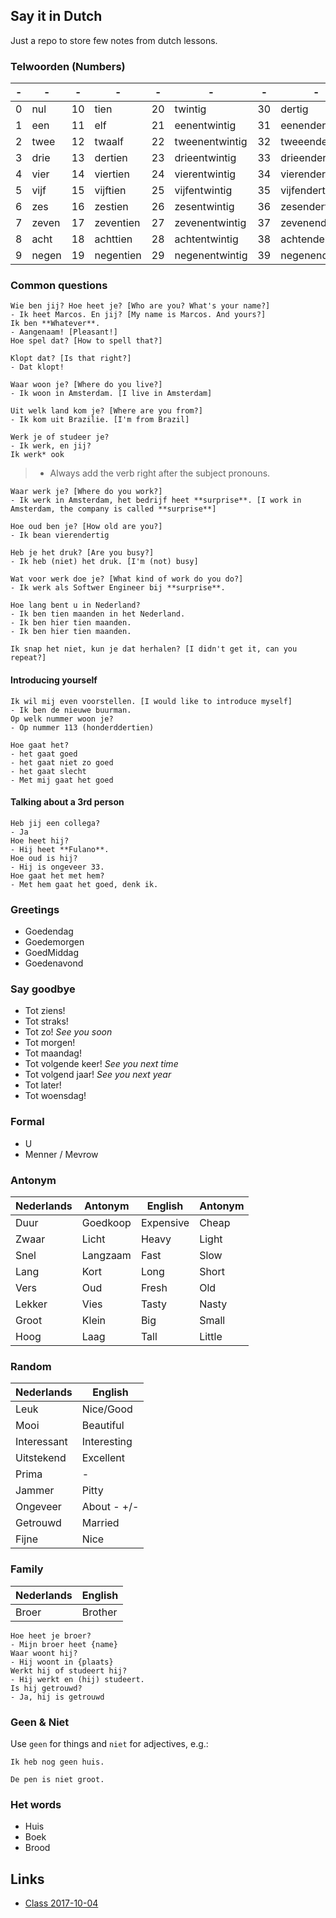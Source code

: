 Say it in Dutch
---
Just a repo to store few notes from dutch lessons.

### Telwoorden (Numbers)
| - | - | - | - | - | - | - | - | - | - | - | - |
|---|---|---|---|---|---|---|---|---|---|---|---|
| 0 |nul  | 10 |tien     | 20 |twintig       | 30 |dertig        | 40 |veertig       | 50   |vijftig             |
| 1 |een  | 11 |elf      | 21 |eenentwintig  | 31 |eenendertig   | 41 |eenenveertig  | 60   |zestig              |
| 2 |twee | 12 |twaalf   | 22 |tweenentwintig| 32 |tweeendertig  | 42 |tweeenveertig | 70   |zeventig            |
| 3 |drie | 13 |dertien  | 23 |drieentwintig | 33 |drieendertig  | 43 |drieenveertig | 80   |tachtig             |
| 4 |vier | 14 |viertien | 24 |vierentwintig | 34 |vierendertig  | 44 |viereenveertig| 90   |negentig            |
| 5 |vijf | 15 |vijftien | 25 |vijfentwintig | 35 |vijfendertig  | 45 |vijfenveertig | 100  |honderd             |
| 6 |zes  | 16 |zestien  | 26 |zesentwintig  | 36 |zesendertig   | 46 |zesenveertig  | 113  |honderddertien      |
| 7 |zeven| 17 |zeventien| 27 |zevenentwintig| 37 |zevenendertirg| 47 |zevenenveertig| 152  |honderdtweeenvijftig|
| 8 |acht | 18 |achttien | 28 |achtentwintig | 38 |achtendertig  | 48 |achtenveertig | 200  |tweehonderd         |
| 9 |negen| 19 |negentien| 29 |negenentwintig| 39 |negenendertig | 49 |negenenveertig| 1000 |duizend             |

### Common questions

```text
Wie ben jij? Hoe heet je? [Who are you? What's your name?]
- Ik heet Marcos. En jij? [My name is Marcos. And yours?]
Ik ben **Whatever**.
- Aangenaam! [Pleasant!]
Hoe spel dat? [How to spell that?]
```

```text
Klopt dat? [Is that right?]
- Dat klopt!
```

```text
Waar woon je? [Where do you live?]
- Ik woon in Amsterdam. [I live in Amsterdam]
```

```text
Uit welk land kom je? [Where are you from?]
- Ik kom uit Brazilie. [I'm from Brazil]
```
```text
Werk je of studeer je?
- Ik werk, en jij?
Ik werk* ook
```
>* Always add the verb right after the subject pronouns.

```text
Waar werk je? [Where do you work?]
- Ik werk in Amsterdam, het bedrijf heet **surprise**. [I work in Amsterdam, the company is called **surprise**]
```

```text
Hoe oud ben je? [How old are you?]
- Ik bean vierendertig
```

```text
Heb je het druk? [Are you busy?]
- Ik heb (niet) het druk. [I'm (not) busy]
```

```text
Wat voor werk doe je? [What kind of work do you do?]
- Ik werk als Softwer Engineer bij **surprise**.
```

```text
Hoe lang bent u in Nederland?
- Ik ben tien maanden in het Nederland.
- Ik ben hier tien maanden.
- Ik ben hier tien maanden.
```

```text
Ik snap het niet, kun je dat herhalen? [I didn't get it, can you repeat?]
```

#### Introducing yourself

```text
Ik wil mij even voorstellen. [I would like to introduce myself]
- Ik ben de nieuwe buurman.
Op welk nummer woon je?
- Op nummer 113 (honderddertien)
```

```text
Hoe gaat het?
- het gaat goed
- het gaat niet zo goed
- het gaat slecht
- Met mij gaat het goed
```

#### Talking about a 3rd person

```text
Heb jij een collega?
- Ja  
Hoe heet hij?  
- Hij heet **Fulano**.  
Hoe oud is hij?  
- Hij is ongeveer 33.  
Hoe gaat het met hem?  
- Met hem gaat het goed, denk ik.  
```

### Greetings

 - Goedendag
 - Goedemorgen
 - GoedMiddag
 - Goedenavond
 
### Say goodbye

 - Tot ziens!
 - Tot straks!
 - Tot zo! _See you soon_
 - Tot morgen!
 - Tot maandag!
 - Tot volgende keer! _See you next time_
 - Tot volgend jaar! _See you next year_
 - Tot later!
 - Tot woensdag!
 
 ### Formal
 
  - U
  - Menner / Mevrow

### Antonym

|Nederlands|Antonym |English  |Antonym|
|----------|--------|---------|-------|
|Duur      |Goedkoop|Expensive|Cheap  |
|Zwaar     |Licht   |Heavy    |Light  |
|Snel      |Langzaam|Fast     |Slow   |
|Lang      |Kort    |Long     |Short  |
|Vers      |Oud     |Fresh    |Old    |
|Lekker    |Vies    |Tasty    |Nasty  |
|Groot     |Klein   |Big      |Small  |
|Hoog      |Laag    |Tall     |Little |
  
### Random  

|Nederlands |English    |
|-----------|-----------|
|Leuk       |Nice/Good  |
|Mooi       |Beautiful  |
|Interessant|Interesting|
|Uitstekend |Excellent  |
|Prima      |     -     |
|Jammer     |Pitty      |
|Ongeveer   |About - +/-|
|Getrouwd   |Married    |
|Fijne      |Nice       |

### Family

|Nederlands|English|
|----------|-------|
|Broer     |Brother|

```text
Hoe heet je broer?
- Mijn broer heet {name}
Waar woont hij?
- Hij woont in {plaats}
Werkt hij of studeert hij?
- Hij werkt en (hij) studeert.
Is hij getrouwd?
- Ja, hij is getrouwd
```


### Geen & Niet

Use `geen` for things and `niet` for adjectives, e.g.:

```text
Ik heb nog geen huis.

De pen is niet groot.
```


### Het words

* Huis
* Boek
* Brood


Links
---

 - [Class 2017-10-04](./assets/2017-10-04.png)